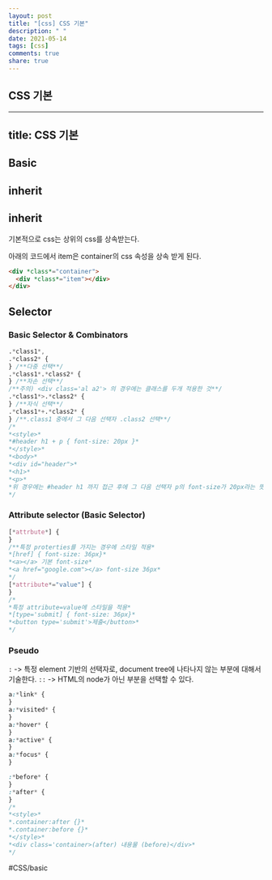 ```yaml
---
layout: post
title: "[css] CSS 기본"
description: " "
date: 2021-05-14
tags: [css]
comments: true
share: true
---
```



## CSS 기본
---
title: CSS 기본
---

## Basic

## inherit

## inherit

기본적으로 css는 상위의 css를 상속받는다.

아래의 코드에서 item은 container의 css 속성을 상속 받게 된다.

```html
<div *class*="container">
  <div *class*="item"></div>
</div>
```

## Selector

### Basic Selector & Combinators

```css
.*class1*,
.*class2* {
} /**다중 선택**/
.*class1*.*class2* {
} /**자손 선택**/
/**주의) <div class='al a2'> 의 경우에는 클래스를 두개 적용한 것**/
.*class1*>.*class2* {
} /**자식 선택**/
.*class1*+.*class2* {
} /**.class1 중에서 그 다음 선택자 .class2 선택**/
/*
*<style>*
*#header h1 + p { font-size: 20px }*
*</style>*
*<body>*
*<div id="header">*
*<h1>*
*<p>*
*위 경우에는 #header h1 까지 접근 후에 그 다음 선택자 p의 font-size가 20px라는 뜻*
*/
```

### Attribute selector (Basic Selector)

```css
[*attrbute*] {
}
/**특정 proterties를 가지는 경우에 스타일 적용*
*[href] { font-size: 36px}*
*<a></a> 기본 font-size*
*<a href="google.com"></a> font-size 36px*
*/
[*attribute*="value"] {
}
/*
*특정 attribute=value에 스타일을 적용*
*[type='submit] { font-size: 36px}*
*<button type='submit'>제출</button>*
*/
```

### Pseudo

`:` -> 특정 element 기반의 선택자로, document tree에 나타나지 않는 부분에 대해서 기술한다.
`::` -> HTML의 node가 아닌 부분을 선택할 수 있다.

```css
a:*link* {
}
a:*visited* {
}
a:*hover* {
}
a:*active* {
}
a:*focus* {
}
```

```css
:*before* {
}
:*after* {
}
/*
*<style>*
*.container:after {}*
*.container:before {}*
*</style>*
*<div class='container>(after) 내용물 (before)</div>*
*/
```

#CSS/basic
